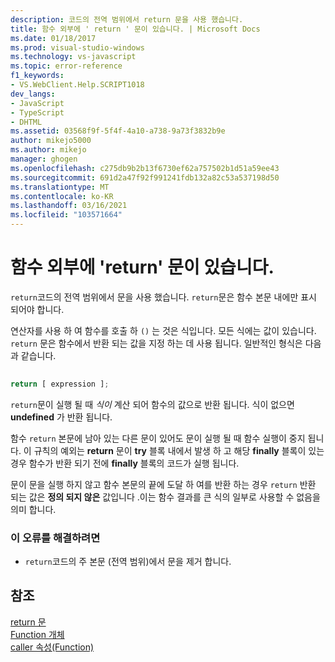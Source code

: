 ```yaml
---
description: 코드의 전역 범위에서 return 문을 사용 했습니다.
title: 함수 외부에 ' return ' 문이 있습니다. | Microsoft Docs
ms.date: 01/18/2017
ms.prod: visual-studio-windows
ms.technology: vs-javascript
ms.topic: error-reference
f1_keywords:
- VS.WebClient.Help.SCRIPT1018
dev_langs:
- JavaScript
- TypeScript
- DHTML
ms.assetid: 03568f9f-5f4f-4a10-a738-9a73f3832b9e
author: mikejo5000
ms.author: mikejo
manager: ghogen
ms.openlocfilehash: c275db9b2b13f6730ef62a757502b1d51a59ee43
ms.sourcegitcommit: 691d2a47f92f991241fdb132a82c53a537198d50
ms.translationtype: MT
ms.contentlocale: ko-KR
ms.lasthandoff: 03/16/2021
ms.locfileid: "103571664"
---
```

# <a name="return-statement-outside-of-function"></a>함수 외부에 'return' 문이 있습니다.
`return`코드의 전역 범위에서 문을 사용 했습니다. `return`문은 함수 본문 내에만 표시 되어야 합니다.  
  
 연산자를 사용 하 여 함수를 호출 하 `()` 는 것은 식입니다. 모든 식에는 값이 있습니다. `return` 문은 함수에서 반환 되는 값을 지정 하는 데 사용 됩니다. 일반적인 형식은 다음과 같습니다.  
  
```js
  
return [ expression ];  
```  
  
 `return`문이 실행 될 때 *식이* 계산 되어 함수의 값으로 반환 됩니다. 식이 없으면 **undefined** 가 반환 됩니다.  
  
 함수 `return` 본문에 남아 있는 다른 문이 있어도 문이 실행 될 때 함수 실행이 중지 됩니다. 이 규칙의 예외는 **return** 문이 **try** 블록 내에서 발생 하 고 해당 **finally** 블록이 있는 경우 함수가 반환 되기 전에 **finally** 블록의 코드가 실행 됩니다.  
  
 문이 문을 실행 하지 않고 함수 본문의 끝에 도달 하 여를 반환 하는 경우 `return` 반환 되는 값은 **정의 되지 않은** 값입니다 .이는 함수 결과를 큰 식의 일부로 사용할 수 없음을 의미 합니다.  
  
### <a name="to-correct-this-error"></a>이 오류를 해결하려면  
  
- `return`코드의 주 본문 (전역 범위)에서 문을 제거 합니다.  
  
## <a name="see-also"></a>참조  
 [return 문](https://developer.mozilla.org/docs/Web/JavaScript/Reference/Statements/return)   
 [Function 개체](https://developer.mozilla.org/docs/Web/JavaScript/Reference/Global_Objects/Function)   
 [caller 속성(Function)](https://developer.mozilla.org/docs/Web/JavaScript/Reference/Global_Objects/Function/caller)
